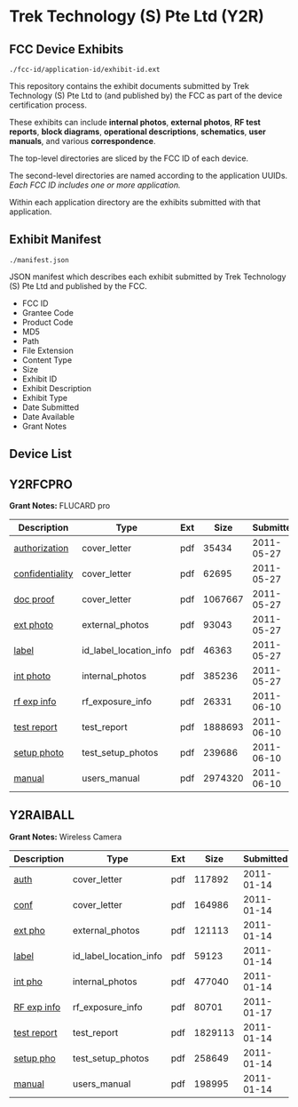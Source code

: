 # Trek Technology (S) Pte Ltd (Y2R)
## FCC Device Exhibits

```
./fcc-id/application-id/exhibit-id.ext
```

This repository contains the exhibit documents submitted by Trek Technology (S) Pte Ltd to (and published by) the FCC as part of the device certification process.

These exhibits can include **internal photos**, **external photos**, **RF test reports**, **block diagrams**, **operational descriptions**, **schematics**, **user manuals**, and various **correspondence**.

The top-level directories are sliced by the FCC ID of each device.

The second-level directories are named according to the application UUIDs. *Each FCC ID includes one or more application.*

Within each application directory are the exhibits submitted with that application. 

## Exhibit Manifest

```
./manifest.json
```

JSON manifest which describes each exhibit submitted by Trek Technology (S) Pte Ltd and published by the FCC.

- FCC ID
- Grantee Code
- Product Code
- MD5
- Path
- File Extension
- Content Type
- Size
- Exhibit ID
- Exhibit Description
- Exhibit Type
- Date Submitted
- Date Available
- Grant Notes

## Device List
## Y2RFCPRO
**Grant Notes:** FLUCARD pro

| Description | Type | Ext | Size | Submitted | Available |
| ----------- | ---- | --- | ---- | --------- | --------- |
| [authorization](Y2RFCPRO/854ad74ef026503813c692838073933e/1473380.pdf) | cover_letter | pdf | 35434 | 2011-05-27 | 2011-06-14 |
| [confidentiality](Y2RFCPRO/854ad74ef026503813c692838073933e/1473381.pdf) | cover_letter | pdf | 62695 | 2011-05-27 | 2011-06-14 |
| [doc proof](Y2RFCPRO/854ad74ef026503813c692838073933e/1473383.pdf) | cover_letter | pdf | 1067667 | 2011-05-27 | 2011-06-14 |
| [ext photo](Y2RFCPRO/854ad74ef026503813c692838073933e/1473384.pdf) | external_photos | pdf | 93043 | 2011-05-27 | 2011-06-14 |
| [label](Y2RFCPRO/854ad74ef026503813c692838073933e/1473378.pdf) | id_label_location_info | pdf | 46363 | 2011-05-27 | 2011-06-14 |
| [int photo](Y2RFCPRO/854ad74ef026503813c692838073933e/1473385.pdf) | internal_photos | pdf | 385236 | 2011-05-27 | 2011-06-14 |
| [rf exp info](Y2RFCPRO/854ad74ef026503813c692838073933e/1481037.pdf) | rf_exposure_info | pdf | 26331 | 2011-06-10 | 2011-06-14 |
| [test report](Y2RFCPRO/854ad74ef026503813c692838073933e/1481038.pdf) | test_report | pdf | 1888693 | 2011-06-10 | 2011-06-14 |
| [setup photo](Y2RFCPRO/854ad74ef026503813c692838073933e/1481039.pdf) | test_setup_photos | pdf | 239686 | 2011-06-10 | 2011-06-14 |
| [manual](Y2RFCPRO/854ad74ef026503813c692838073933e/1481036.pdf) | users_manual | pdf | 2974320 | 2011-06-10 | 2011-06-14 |
## Y2RAIBALL
**Grant Notes:** Wireless Camera

| Description | Type | Ext | Size | Submitted | Available |
| ----------- | ---- | --- | ---- | --------- | --------- |
| [auth](Y2RAIBALL/2af3a41c178070d73a8a2698978d56d4/1404766.pdf) | cover_letter | pdf | 117892 | 2011-01-14 | 2011-01-17 |
| [conf](Y2RAIBALL/2af3a41c178070d73a8a2698978d56d4/1404767.pdf) | cover_letter | pdf | 164986 | 2011-01-14 | 2011-01-17 |
| [ext pho](Y2RAIBALL/2af3a41c178070d73a8a2698978d56d4/1404769.pdf) | external_photos | pdf | 121113 | 2011-01-14 | 2011-02-28 |
| [label](Y2RAIBALL/2af3a41c178070d73a8a2698978d56d4/1404760.pdf) | id_label_location_info | pdf | 59123 | 2011-01-14 | 2011-01-17 |
| [int pho](Y2RAIBALL/2af3a41c178070d73a8a2698978d56d4/1404770.pdf) | internal_photos | pdf | 477040 | 2011-01-14 | 2011-02-28 |
| [RF exp info](Y2RAIBALL/2af3a41c178070d73a8a2698978d56d4/1405506.pdf) | rf_exposure_info | pdf | 80701 | 2011-01-17 | 2011-01-17 |
| [test report](Y2RAIBALL/2af3a41c178070d73a8a2698978d56d4/1404771.pdf) | test_report | pdf | 1829113 | 2011-01-14 | 2011-01-17 |
| [setup pho](Y2RAIBALL/2af3a41c178070d73a8a2698978d56d4/1404772.pdf) | test_setup_photos | pdf | 258649 | 2011-01-14 | 2011-01-17 |
| [manual](Y2RAIBALL/2af3a41c178070d73a8a2698978d56d4/1404762.pdf) | users_manual | pdf | 198995 | 2011-01-14 | 2011-02-28 |
